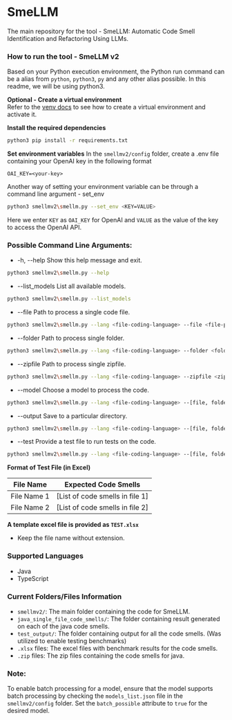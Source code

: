 # SmeLLM
The main repository for the tool - SmeLLM: Automatic Code Smell Identification and Refactoring Using LLMs.

### How to run the tool - SmeLLM v2

Based on your Python execution environment, the Python run command can be a alias from `python`, `python3`, `py` and any other alias possible. In this readme, we will be using python3.

**Optional - Create a virtual environment** \
Refer to the [venv docs](https://docs.python.org/3/library/venv.html) to see how to create a virtual environment and activate it.

**Install the required dependencies**
```bash
python3 pip install -r requirements.txt
```

**Set environment variables**
In the `smellmv2/config` folder, create a .env file containing your OpenAI key in the following format
```
OAI_KEY=<your-key>
```
Another way of setting your environment variable can be through a command line argument - set_env
```bash
python3 smellmv2\smellm.py --set_env <KEY=VALUE>
```
Here we enter `KEY` as `OAI_KEY` for OpenAI and `VALUE` as the value of the key to access the OpenAI API.


### Possible Command Line Arguments:
-  -h, --help           Show this help message and exit.
```bash
python3 smellmv2\smellm.py --help
```

-   --list_models           List all available models.
```bash
python3 smellmv2\smellm.py --list_models
```

-   --file <file-path>           Path to process a single code file.
```bash
python3 smellmv2\smellm.py --lang <file-coding-language> --file <file-path>
```

-   --folder <folder-path>          Path to process single folder.
```bash
python3 smellmv2\smellm.py --lang <file-coding-language> --folder <folder-path>
```

-   --zipfile <zipfile-path>          Path to process single zipfile.
```bash
python3 smellmv2\smellm.py --lang <file-coding-language> --zipfile <zipfile-path>
```

-   --model <model-name>          Choose a model to process the code.
```bash
python3 smellmv2\smellm.py --lang <file-coding-language> --[file, folder, zipfile] <path> --model <model-name>
```

-   --output <dir-path>          Save to a particular directory.
```bash
python3 smellmv2\smellm.py --lang <file-coding-language> --[file, folder, zipfile] <path> --output <dir-path>
```

-   --test <test-file-path>         Provide a test file to run tests on the code.
```bash
python3 smellmv2\smellm.py --lang <file-coding-language> --[file, folder, zipfile] <path> --test <test-file-path>
```

**Format of Test File (in Excel)**

| File Name   | Expected Code Smells            |
|-------------|---------------------------------|
| File Name 1 | [List of code smells in file 1] |
| File Name 2 | [List of code smells in file 2] |

**A template excel file is provided as `TEST.xlsx`**
- Keep the file name without extension.

### Supported Languages
- Java
- TypeScript


### Current Folders/Files Information
- `smellmv2/`: The main folder containing the code for SmeLLM.
- `java_single_file_code_smells/`: The folder containing result generated on each of the java code smells.
- `test_output/`: The folder containing output for all the code smells. (Was utilized to enable testing benchmarks)
-  `.xlsx` files: The excel files with benchmark results for the code smells.
- `.zip` files: The zip files containing the code smells for java.

### Note:
To enable batch processing for a model, ensure that the model supports batch processing by checking the `models_list.json` file in the `smellmv2/config` folder. Set the `batch_possible` attribute to `true` for the desired model.